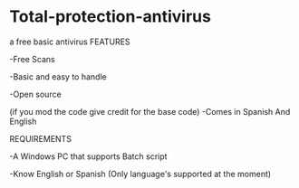 # Total-protection-antivirus
a free basic antivirus
FEATURES

-Free Scans

-Basic and easy to handle

-Open source
 
(if you mod the code give credit for the base code)
-Comes in Spanish And English 


REQUIREMENTS

-A Windows PC that supports Batch script

-Know English or Spanish (Only language's supported at the moment)

